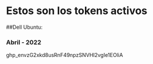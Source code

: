 # Estos son los tokens activos

##Dell Ubuntu:  
### Abril - 2022
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
